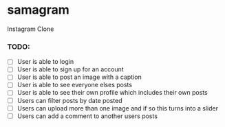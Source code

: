 # samagram
Instagram Clone

### TODO:

- [ ] User is able to login
- [ ] User is able to sign up for an account
- [ ] User is able to post an image with a caption
- [ ] User is able to see everyone elses posts
- [ ] User is able to see their own profile which includes their own posts
- [ ] Users can filter posts by date posted
- [ ] Users can upload more than one image and if so this turns into a slider
- [ ] Users can add a comment to another users posts
